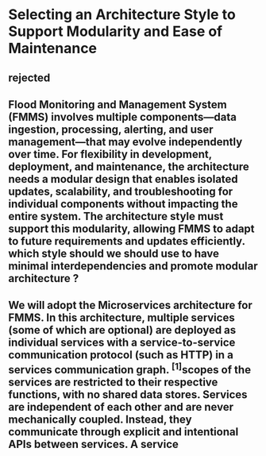 # Selecting an Architecture Style to Support Modularity and Ease of Maintenance

## rejected

## Flood Monitoring and Management System (FMMS) involves multiple components—data ingestion, processing, alerting, and user management—that may evolve independently over time. For flexibility in development, deployment, and maintenance, the architecture needs a modular design that enables isolated updates, scalability, and troubleshooting for individual components without impacting the entire system. The architecture style must support this modularity, allowing FMMS to adapt to future requirements and updates efficiently. which style should we should use to have minimal interdependencies and promote modular architecture ?

## We will adopt the Microservices architecture for FMMS. In this architecture, multiple services (some of which are optional) are deployed as individual services with a service-to-service communication protocol (such as HTTP) in a services communication graph. <sup>[1]</sup>scopes of the services are restricted to their respective functions, with no shared data stores. Services are independent of each other and are never mechanically coupled. Instead, they communicate through explicit and intentional APIs between services. A service

